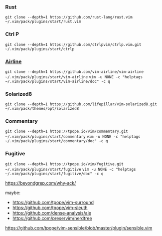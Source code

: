 ### Rust
```git clone --depth=1 https://github.com/rust-lang/rust.vim ~/.vim/pack/plugins/start/rust.vim```

### Ctrl P
```git clone --depth=1 https://github.com/ctrlpvim/ctrlp.vim.git ~/.vim/pack/plugins/start/ctrlp```

### [Airline](https://github.com/vim-airline/vim-airline)
```git clone --depth=1 https://github.com/vim-airline/vim-airline ~/.vim/pack/plugins/start/vim-airline```
```vim -u NONE -c "helptags ~/.vim/pack/plugins/start/vim-airline/doc" -c q```

### Solarized8
```git clone --depth=1 https://github.com/lifepillar/vim-solarized8.git ~/.vim/pack/themes/opt/solarized8```

### Commentary
```git clone --depth=1 https://tpope.io/vim/commentary.git ~/.vim/pack/plugins/start/commentary```
```vim -u NONE -c "helptags ~/.vim/pack/plugins/start/commentary/doc" -c q```

### Fugitive
```git clone --depth=1 https://tpope.io/vim/fugitive.git ~/.vim/pack/plugins/start/fugitive```
```vim -u NONE -c "helptags ~/.vim/pack/plugins/start/fugitive/doc" -c q```

https://beyondgrep.com/why-ack/

maybe:

- https://github.com/tpope/vim-surround  
- https://github.com/tpope/vim-sleuth  
- https://github.com/dense-analysis/ale
- https://github.com/preservim/nerdtree

https://github.com/tpope/vim-sensible/blob/master/plugin/sensible.vim
